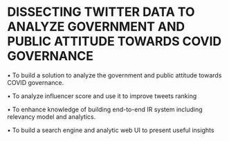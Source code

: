 # DISSECTING TWITTER DATA TO ANALYZE GOVERNMENT AND PUBLIC ATTITUDE TOWARDS COVID GOVERNANCE

• To build a solution to analyze the government and public attitude towards COVID
governance.

• To analyze influencer score and use it to improve tweets ranking

• To enhance knowledge of building end-to-end IR system including relevancy model and
analytics.

• To build a search engine and analytic web UI to present useful insights

